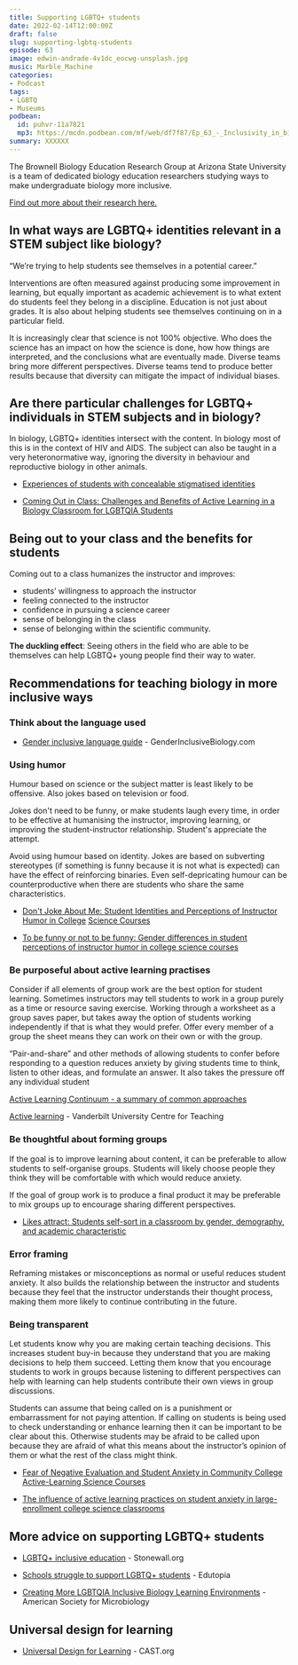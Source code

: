 ```yaml
---
title: Supporting LGBTQ+ students
date: 2022-02-14T12:00:00Z
draft: false
slug: supporting-lgbtq-students
episode: 63
image: edwin-andrade-4v1dc_eocwg-unsplash.jpg
music: Marble_Machine
categories:
- Podcast
tags:
- LGBTQ
- Museums
podbean:
  id: puhvr-11a7821
  mp3: https://mcdn.podbean.com/mf/web/df7f87/Ep_63_-_Inclusivity_in_biology_education9kah1.mp3
summary: XXXXXX
---
```


The Brownell Biology Education Research Group at Arizona State University is a team of dedicated biology education researchers studying ways to make undergraduate biology more inclusive.

[Find out more about their research here.](https://sebbers.wixsite.com/biology-ed-lab)

## In what ways are LGBTQ+ identities relevant in a STEM subject like biology?

“We’re trying to help students see themselves in a potential career.”

Interventions are often measured against producing some improvement in learning, but equally important as academic achievement is to what extent do students feel they belong in a discipline. Education is not just about grades. It is also about helping students see themselves continuing on in a particular field.

It is increasingly clear that science is not 100% objective. Who does the science has an impact on how the science is done, how how things are interpreted, and the conclusions what are eventually made. Diverse teams bring more different perspectives. Diverse teams tend to produce better results because that diversity can mitigate the impact of individual biases.

## Are there particular challenges for LGBTQ+ individuals in STEM subjects and in biology?

In biology, LGBTQ+ identities intersect with the content. In biology most of this is in the context of HIV and AIDS. The subject can also be taught in a very heteronormative way, ignoring the diversity in behaviour and reproductive biology in other animals.

- [Experiences of students with concealable stigmatised identities](https://stemeducationjournal.springeropen.com/articles/10.1186/s40594-020-00216-5)  
    
- [Coming Out in Class: Challenges and Benefits of Active Learning in a Biology Classroom for LGBTQIA Students](https://www.lifescied.org/doi/10.1187/cbe.16-01-0074)

## Being out to your class and the benefits for students

Coming out to a class humanizes the instructor and improves:

- students’ willingness to approach the instructor
- feeling connected to the instructor
- confidence in pursuing a science career
- sense of belonging in the class
- sense of belonging within the scientific community.

**The duckling effect**: Seeing others in the field who are able to be themselves can help LGBTQ+ young people find their way to water.

## Recommendations for teaching biology in more inclusive ways

### Think about the language used

- [Gender inclusive language guide](https://www.genderinclusivebiology.com/bettersciencelanguage) - GenderInclusiveBiology.com

### Using humor

Humour based on science or the subject matter is least likely to be offensive. Also jokes based on television or food.

Jokes don't need to be funny, or make students laugh every time, in order to be effective at humanising the instructor, improving learning, or improving the student-instructor relationship. Student's appreciate the attempt.

Avoid using humour based on identity. Jokes are based on subverting stereotypes (if something is funny because it is not what is expected) can have the effect of reinforcing binaries. Even self-depricating humour can be counterproductive when there are students who share the same characteristics.

- [Don't Joke About Me: Student Identities and Perceptions of Instructor Humor in College](https://www.ncbi.nlm.nih.gov/pmc/articles/PMC7148142/) [Science Courses](https://www.ncbi.nlm.nih.gov/pmc/articles/PMC7148142/)  
    
- [To be funny or not to be funny: Gender differences in student perceptions of instructor humor in college science courses](https://journals.plos.org/plosone/article/file?id=10.1371/journal.pone.0201258&type=printable)

### Be purposeful about active learning practises

Consider if all elements of group work are the best option for student learning. Sometimes instructors may tell students to work in a group purely as a time or resource saving exercise. Working through a worksheet as a group saves paper, but takes away the option of students working independently if that is what they would prefer. Offer every member of a group the sheet means they can work on their own or with the group.

“Pair-and-share” and other methods of allowing students to confer before responding to a question reduces anxiety by giving students time to think, listen to other ideas, and formulate an answer. It also takes the pressure off any individual student

[Active Learning Continuum - a summary of common approaches](https://crlt.umich.edu/sites/default/files/Active_Learning_Continuum_CRLT.pdf)

[Active learning](https://cft.vanderbilt.edu/guides-sub-pages/active-learning/) - Vanderbilt University Centre for Teaching

### Be thoughtful about forming groups

If the goal is to improve learning about content, it can be preferable to allow students to self-organise groups. Students will likely choose people they think they will be comfortable with which would reduce anxiety.

If the goal of group work is to produce a final product it may be preferable to mix groups up to encourage sharing different perspectives.

- [Likes attract: Students self-sort in a classroom by gender, demography, and academic characteristic](https://www.researchgate.net/profile/Scott-Freeman/publication/317022036_Likes_attract_Students_self-sort_in_a_classroom_by_gender_demography_and_academic_characteristics/links/5a4ea02caca2726172bbcc5b/Likes-attract-Students-self-sort-in-a-classroom-by-gender-demography-and-academic-characteristics.pdf)

### Error framing

Reframing mistakes or misconceptions as normal or useful reduces student anxiety. It also builds the relationship between the instructor and students because they feel that the instructor understands their thought process, making them more likely to continue contributing in the future.

### Being transparent

Let students know why you are making certain teaching decisions. This increases student buy-in because they understand that you are making decisions to help them succeed. Letting them know that you encourage students to work in groups because listening to different perspectives can help with learning can help students contribute their own views in group discussions.

Students can assume that being called on is a punishment or embarrassment for not paying attention. If calling on students is being used to check understanding or enhance learning then it can be important to be clear about this. Otherwise students may be afraid to be called upon because they are afraid of what this means about the instructor’s opinion of them or what the rest of the class might think.

- [Fear of Negative Evaluation and Student Anxiety in Community College Active-Learning Science Courses](https://www.lifescied.org/doi/pdf/10.1187/cbe.19-09-0186)  
    
- [The influence of active learning practices on student anxiety in large-enrollment college science classrooms](https://link.springer.com/article/10.1186/s40594-018-0123-6)

## More advice on supporting LGBTQ+ students

- [LGBTQ+ inclusive education](https://www.stonewall.org.uk/lgbtq-inclusive-education-everything-you-need-know) - Stonewall.org  
    
- [Schools struggle to support LGBTQ+ students](https://www.edutopia.org/article/schools-struggle-support-lgbtq-students) - Edutopia  
    
- [Creating More LGBTQIA Inclusive Biology Learning Environments](https://asm.org/Articles/2021/September/Creating-more-LGBTQIA-inclusive-biology-learning-e) \- American Society for Microbiology

## Universal design for learning

- [Universal Design for Learning](https://www.cast.org/impact/universal-design-for-learning-udl) - CAST.org
